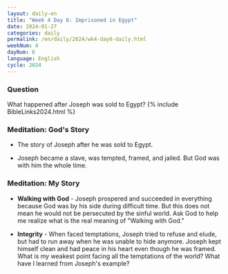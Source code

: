 ```yaml
---
layout: daily-en
title: "Week 4 Day 6: Imprisoned in Egypt"
date: 2024-01-27
categories: daily
permalink: /en/daily/2024/wk4-day6-daily.html
weekNum: 4
dayNum: 6
language: English
cycle: 2024
---
```

### Question     
What happened after Joseph was sold to Egypt?
{% include BibleLinks2024.html %} 

### Meditation: God's Story   
+ The story of Joseph after he was sold to Egypt. 

+ Joseph became a slave, was tempted, framed, and jailed. But God was with him the whole time. 

### Meditation: My Story   
+ **Walking with God** - Joseph prospered and succeeded in everything because God was by his side during difficult time. But this does not mean he would not be persecuted by the sinful world. Ask God to help me realize what is the real meaning of "Walking with God." 

+ **Integrity** - When faced temptations, Joseph tried to refuse and elude, but had to run away when he was unable to hide anymore. Joseph kept himself clean and had peace in his heart even though he was framed. What is my weakest point facing all the temptations of the world? What have I learned from Joseph's example? 
